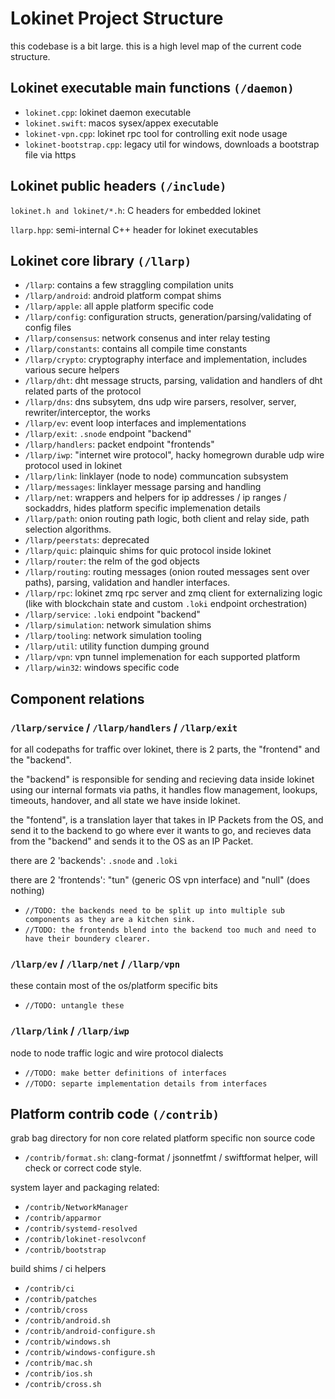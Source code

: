 # Lokinet Project Structure 

this codebase is a bit large. this is a high level map of the current code structure.

## Lokinet executable main functions `(/daemon)`

* `lokinet.cpp`: lokinet daemon executable
* `lokinet.swift`: macos sysex/appex executable
* `lokinet-vpn.cpp`: lokinet rpc tool for controlling exit node usage
* `lokinet-bootstrap.cpp`: legacy util for windows, downloads a bootstrap file via https


## Lokinet public headers `(/include)`

`lokinet.h and lokinet/*.h`: C headers for embedded lokinet 

`llarp.hpp`: semi-internal C++ header for lokinet executables


## Lokinet core library `(/llarp)` 

* `/llarp`: contains a few straggling compilation units
* `/llarp/android`: android platform compat shims
* `/llarp/apple`: all apple platform specific code
* `/llarp/config`: configuration structs, generation/parsing/validating of config files
* `/llarp/consensus`: network consenus and inter relay testing 
* `/llarp/constants`: contains all compile time constants 
* `/llarp/crypto`: cryptography interface and implementation, includes various secure helpers
* `/llarp/dht`: dht message structs, parsing, validation and handlers of dht related parts of the protocol 
* `/llarp/dns`: dns subsytem, dns udp wire parsers, resolver, server, rewriter/interceptor, the works
* `/llarp/ev`: event loop interfaces and implementations 
* `/llarp/exit`: `.snode` endpoint "backend"
* `/llarp/handlers`: packet endpoint "frontends"
* `/llarp/iwp`: "internet wire protocol", hacky homegrown durable udp wire protocol used in lokinet
* `/llarp/link`: linklayer (node to node) communcation subsystem
* `/llarp/messages`: linklayer message parsing and handling 
* `/llarp/net`: wrappers and helpers for ip addresses / ip ranges / sockaddrs, hides platform specific implemenation details
* `/llarp/path`: onion routing path logic, both client and relay side, path selection algorithms.
* `/llarp/peerstats`: deprecated
* `/llarp/quic`: plainquic shims for quic protocol inside lokinet 
* `/llarp/router`: the relm of the god objects
* `/llarp/routing`: routing messages (onion routed messages sent over paths), parsing, validation and handler interfaces.
* `/llarp/rpc`: lokinet zmq rpc server and zmq client for externalizing logic (like with blockchain state and custom `.loki` endpoint orchestration)
* `/llarp/service`: `.loki` endpoint "backend"
* `/llarp/simulation`: network simulation shims
* `/llarp/tooling`: network simulation tooling
* `/llarp/util`: utility function dumping ground
* `/llarp/vpn`: vpn tunnel implemenation for each supported platform
* `/llarp/win32`: windows specific code


## Component relations

### `/llarp/service` / `/llarp/handlers` / `/llarp/exit`

for all codepaths for traffic over lokinet, there is 2 parts, the "frontend" and the "backend".

the "backend" is responsible for sending and recieving data inside lokinet using our internal formats via paths, it handles flow management, lookups, timeouts, handover, and all state we have inside lokinet.

the "fontend", is a translation layer that takes in IP Packets from the OS, and send it to the backend to go where ever it wants to go, and recieves data from the "backend" and sends it to the OS as an IP Packet.

there are 2 'backends': `.snode` and `.loki`

there are 2 'frontends': "tun" (generic OS vpn interface) and "null" (does nothing)

* `//TODO: the backends need to be split up into multiple sub components as they are a kitchen sink.`
* `//TODO: the frontends blend into the backend too much and need to have their boundery clearer.`


### `/llarp/ev` /  `/llarp/net` / `/llarp/vpn`

these contain most of the os/platform specific bits

* `//TODO: untangle these`


### `/llarp/link` /  `/llarp/iwp`

node to node traffic logic and wire protocol dialects 

* `//TODO: make better definitions of interfaces`
* `//TODO: separte implementation details from interfaces`


## Platform contrib code `(/contrib)`

grab bag directory for non core related platform specific non source code

* `/contrib/format.sh`: clang-format / jsonnetfmt / swiftformat helper, will check or correct code style.

system layer and packaging related:
 
* `/contrib/NetworkManager`
* `/contrib/apparmor`
* `/contrib/systemd-resolved`
* `/contrib/lokinet-resolvconf`
* `/contrib/bootstrap`

build shims / ci helpers

* `/contrib/ci`
* `/contrib/patches`
* `/contrib/cross`
* `/contrib/android.sh`
* `/contrib/android-configure.sh`
* `/contrib/windows.sh`
* `/contrib/windows-configure.sh`
* `/contrib/mac.sh`
* `/contrib/ios.sh`
* `/contrib/cross.sh`
